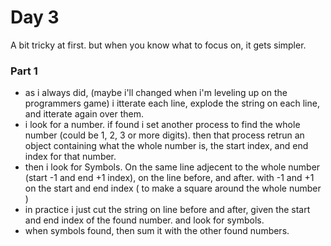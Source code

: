 # Day 3
A bit tricky at first. but when you know what to focus on, it gets simpler.

### Part 1
- as i always did, (maybe i'll changed when i'm leveling up on the programmers game) i itterate each line, explode the string on each line, and itterate again over them.
- i look for a number. if found i set another process to find the whole number (could be 1, 2, 3 or more digits). then that process retrun an object containing what the whole number is, the start index, and end index for that number.
- then i look for Symbols. On the same line adjecent to the whole number (start -1 and end +1 index), on the line before, and after. with -1 and +1 on the start and end index ( to make a square around the whole number )
- in practice i just cut the string on line before and after, given the start and end index of the found number. and look for symbols.
- when symbols found, then sum it with the other found numbers.